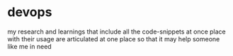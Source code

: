 # devops
my research and learnings that include all the code-snippets at once place with their usage are articulated at one place so that it may help someone like me in need
